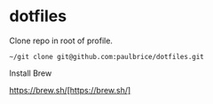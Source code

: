 # dotfiles

Clone repo in root of profile.

`~/git clone git@github.com:paulbrice/dotfiles.git`

Install Brew

https://brew.sh/[https://brew.sh/]

